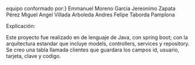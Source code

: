 equipo conformado por:}
Emmanuel Moreno Garcia 
Jereonimo Zapata Pérez
Miguel Angel Villada Arboleda 
Andres Felipe Taborda Pamplona 

  Explicación: 

  Este proyecto fue realizado en de lenguaje de Java, con spring boot; con la arquitectura estandar que incluye models, controllers, services y repository. Se creo una tabla llamada clientes que guardara los campos id, usuario, tarjeta, clave y codigo. 
